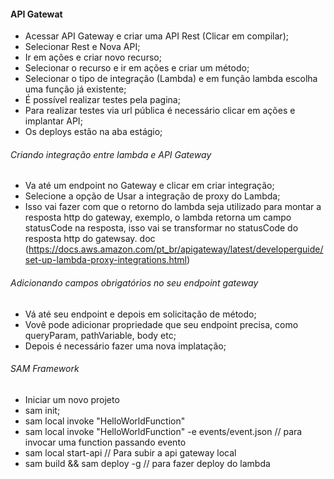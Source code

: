 #### API Gatewat

* Acessar API Gateway e criar uma API Rest (Clicar em compilar);
* Selecionar Rest e Nova API;
* Ir em ações e criar novo recurso;
* Selecionar o recurso e ir em ações e criar um método;
* Selecionar o tipo de integração (Lambda) e em função lambda escolha uma função já existente;
* É possível realizar testes pela pagina;
* Para realizar testes via url pública é necessário clicar em ações e implantar API;
* Os deploys estão na aba estágio;

###### Criando integração entre lambda e API Gateway

* Va até um endpoint no Gateway e clicar em criar integração;
* Selecione a opção de Usar a integração de proxy do Lambda;
* Isso vai fazer com que o retorno do lambda seja utilizado para montar a resposta http do gateway, exemplo, o lambda retorna um campo statusCode na resposta, isso vai se transformar no statusCode do resposta http do gatewsay. doc (https://docs.aws.amazon.com/pt_br/apigateway/latest/developerguide/set-up-lambda-proxy-integrations.html)

###### Adicionando campos obrigatórios no seu endpoint gateway

* Vá até seu endpoint e depois em solicitação de método;
* Vovê pode adicionar propriedade que seu endpoint precisa, como queryParam, pathVariable, body etc;
* Depois é necessário fazer uma nova implatação;

###### SAM Framework

* Iniciar um novo projeto
* sam init;
* sam local invoke "HelloWorldFunction"
* sam local invoke "HelloWorldFunction" -e events/event.json  // para invocar uma function passando evento
* sam local start-api // Para subir a api gateway local
* sam build && sam deploy -g  // para fazer deploy do lambda





